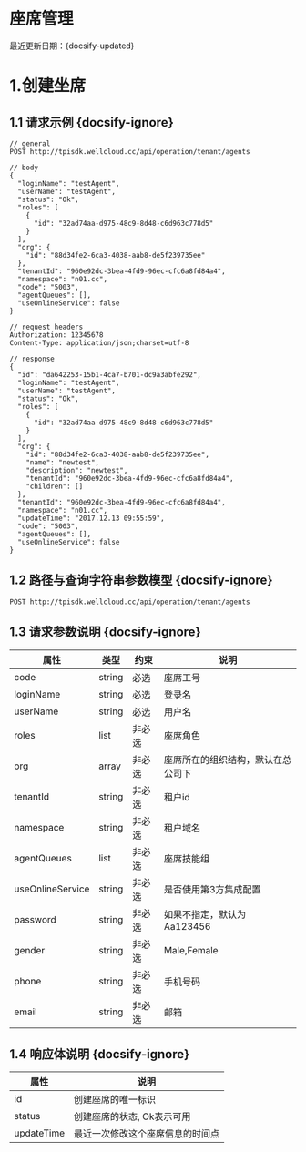 # 座席管理

最近更新日期：{docsify-updated}

# 1.创建坐席

## 1.1 请求示例 {docsify-ignore}

```
// general
POST http://tpisdk.wellcloud.cc/api/operation/tenant/agents

// body
{
  "loginName": "testAgent",
  "userName": "testAgent",
  "status": "Ok",
  "roles": [
    {
      "id": "32ad74aa-d975-48c9-8d48-c6d963c778d5"
    }
  ],
  "org": {
    "id": "88d34fe2-6ca3-4038-aab8-de5f239735ee"
  },
  "tenantId": "960e92dc-3bea-4fd9-96ec-cfc6a8fd84a4",
  "namespace": "n01.cc",
  "code": "5003",
  "agentQueues": [],
  "useOnlineService": false
}

// request headers
Authorization: 12345678
Content-Type: application/json;charset=utf-8

// response
{
  "id": "da642253-15b1-4ca7-b701-dc9a3abfe292",
  "loginName": "testAgent",
  "userName": "testAgent",
  "status": "Ok",
  "roles": [
    {
      "id": "32ad74aa-d975-48c9-8d48-c6d963c778d5"
    }
  ],
  "org": {
    "id": "88d34fe2-6ca3-4038-aab8-de5f239735ee",
    "name": "newtest",
    "description": "newtest",
    "tenantId": "960e92dc-3bea-4fd9-96ec-cfc6a8fd84a4",
    "children": []
  },
  "tenantId": "960e92dc-3bea-4fd9-96ec-cfc6a8fd84a4",
  "namespace": "n01.cc",
  "updateTime": "2017.12.13 09:55:59",
  "code": "5003",
  "agentQueues": [],
  "useOnlineService": false
}
```

## 1.2 路径与查询字符串参数模型 {docsify-ignore}

`POST http://tpisdk.wellcloud.cc/api/operation/tenant/agents`

## 1.3 请求参数说明 {docsify-ignore}

属性 | 类型 | 约束 | 说明
--- | --- | --- | ---
code | string | 必选|  座席工号
loginName| string | 必选|  登录名
userName| string | 必选|   用户名
roles |list|非必选|座席角色
org |array| 非必选|座席所在的组织结构，默认在总公司下
tenantId|string |非必选|租户id
namespace|string|非必选|租户域名
agentQueues|list|非必选|座席技能组
useOnlineService|string|非必选|是否使用第3方集成配置
password|string|非必选|如果不指定，默认为Aa123456
gender|string|非必选|Male,Female
phone|string|非必选|手机号码
email|string|非必选|邮箱

## 1.4 响应体说明 {docsify-ignore}

属性 | 说明
--- | ---
id|创建座席的唯一标识
status |创建座席的状态, Ok表示可用
updateTime|最近一次修改这个座席信息的时间点

